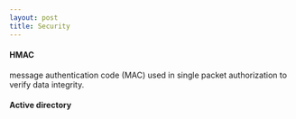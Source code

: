 ```yaml
---
layout: post
title: Security
---
```


#### HMAC
message authentication code (MAC)
used in single packet authorization to verify data integrity.


#### Active directory

